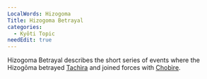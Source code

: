```yaml
---
LocalWords: Hizogoma
Title: Hizogoma Betrayal
categories:
  - Kyōti Topic
needEdit: true
---
```


Hizogoma Betrayal describes the short series of events where the Hizogōma betrayed [Tachìra]() and joined forces with [Chobìre]().
